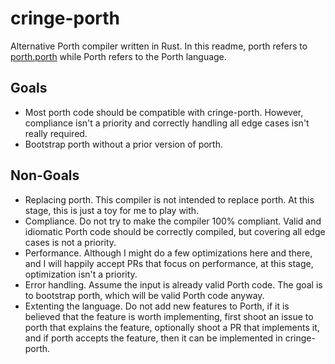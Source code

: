 # cringe-porth
Alternative Porth compiler written in Rust. In this readme, porth refers to
[porth.porth](https://gitlab.com/tsoding/porth) while Porth refers to the Porth
language.

## Goals
- Most porth code should be compatible with cringe-porth. However, compliance
isn't a priority and correctly handling all edge cases isn't really required.
- Bootstrap porth without a prior version of porth.

## Non-Goals
- Replacing porth. This compiler is not intended to replace porth. At this
stage, this is just a toy for me to play with.
- Compliance. Do not try to make the compiler 100% compliant. Valid and
idiomatic Porth code should be correctly compiled, but covering all edge cases
is not a priority.
- Performance. Although I might do a few optimizations here and there, and I
will happily accept PRs that focus on performance, at this stage, optimization
isn't a priority.
- Error handling. Assume the input is already valid Porth code. The goal is to
bootstrap porth, which will be valid Porth code anyway.
- Extenting the language. Do not add new features to Porth, if it is believed
that the feature is worth implementing, first shoot an issue to porth that
explains the feature, optionally shoot a PR that implements it, and if porth
accepts the feature, then it can be implemented in cringe-porth.
